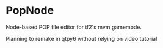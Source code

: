 # PopNode
Node-based POP file editor for tf2's mvm gamemode.

Planning to remake in qtpy6 without relying on video tutorial
